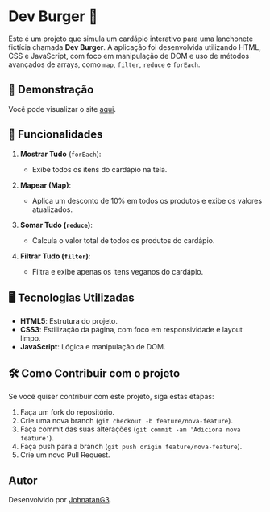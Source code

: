 # Dev Burger 🍔

Este é um projeto que simula um cardápio interativo para uma lanchonete fictícia chamada **Dev Burger**. A aplicação foi desenvolvida utilizando HTML, CSS e JavaScript, com foco em manipulação de DOM e uso de métodos avançados de arrays, como `map`, `filter`, `reduce` e `forEach`.

## 📸 Demonstração 

Você pode visualizar o site [aqui](https://johnatang3.github.io/dev-burger/).

## 🚀 Funcionalidades

1. **Mostrar Tudo** (`forEach`): 
   - Exibe todos os itens do cardápio na tela.

2. **Mapear (Map)**:
   - Aplica um desconto de 10% em todos os produtos e exibe os valores atualizados.

3. **Somar Tudo (`reduce`)**:
   - Calcula o valor total de todos os produtos do cardápio.

4. **Filtrar Tudo (`filter`)**:
   - Filtra e exibe apenas os itens veganos do cardápio.

## 🖥️ Tecnologias Utilizadas

- **HTML5**: Estrutura do projeto.
- **CSS3**: Estilização da página, com foco em responsividade e layout limpo.
- **JavaScript**: Lógica e manipulação de DOM.

## 🛠️ Como Contribuir com o projeto

Se você quiser contribuir com este projeto, siga estas etapas:

1. Faça um fork do repositório.
2. Crie uma nova branch (`git checkout -b feature/nova-feature`).
3. Faça commit das suas alterações (`git commit -am 'Adiciona nova feature'`).
4. Faça push para a branch (`git push origin feature/nova-feature`).
5. Crie um novo Pull Request.

## Autor

Desenvolvido por [JohnatanG3](https://github.com/JohnatanG3).
